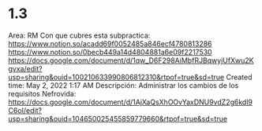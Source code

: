 # 1.3

Area: RM
Con que cubres esta subpractica: https://www.notion.so/acadd69f0052485a846ecf4780813286 
https://www.notion.so/0becb449a14d4804881a6e09f2217530 
https://docs.google.com/document/d/1qw_D6F298AiMbfRJBqwyjUfXwu2Kgvxa/edit?usp=sharing&ouid=100210633990806812310&rtpof=true&sd=true
Created time: May 2, 2022 1:17 AM
Descripción: Administrar los cambios de los requisitos
Nefrovida: https://docs.google.com/document/d/1AjXaQsXhOOvYaxDNU9vdZ2g6kdl9C6oI/edit?usp=sharing&ouid=104650025455859779660&rtpof=true&sd=true